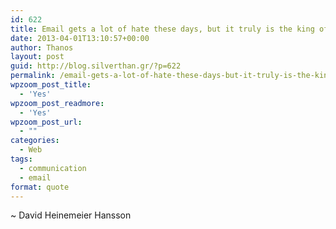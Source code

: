 ```yaml
---
id: 622
title: Email gets a lot of hate these days, but it truly is the king of communication.
date: 2013-04-01T13:10:57+00:00
author: Thanos
layout: post
guid: http://blog.silverthan.gr/?p=622
permalink: /email-gets-a-lot-of-hate-these-days-but-it-truly-is-the-king-of-communication/
wpzoom_post_title:
  - 'Yes'
wpzoom_post_readmore:
  - 'Yes'
wpzoom_post_url:
  - ""
categories:
  - Web
tags:
  - communication
  - email
format: quote
---
```

~ David Heinemeier Hansson